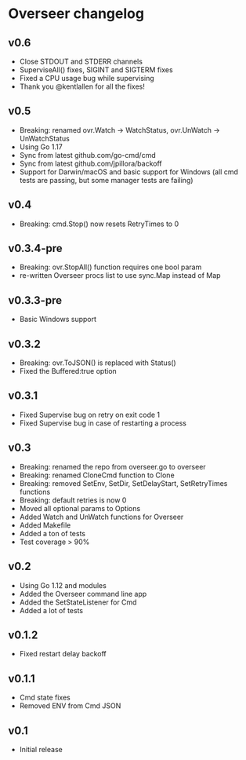 # Overseer changelog

## v0.6
* Close STDOUT and STDERR channels
* SuperviseAll() fixes, SIGINT and SIGTERM fixes
* Fixed a CPU usage bug while supervising
* Thank you @kentlallen for all the fixes!

## v0.5
* Breaking: renamed ovr.Watch -> WatchStatus, ovr.UnWatch -> UnWatchStatus
* Using Go 1.17
* Sync from latest github.com/go-cmd/cmd
* Sync from latest github.com/jpillora/backoff
* Support for Darwin/macOS and basic support for Windows
    (all cmd tests are passing, but some manager tests are failing)

## v0.4
* Breaking: cmd.Stop() now resets RetryTimes to 0

## v0.3.4-pre
* Breaking: ovr.StopAll() function requires one bool param
* re-written Overseer procs list to use sync.Map instead of Map

## v0.3.3-pre
* Basic Windows support

## v0.3.2
* Breaking: ovr.ToJSON() is replaced with Status()
* Fixed the Buffered:true option

## v0.3.1
* Fixed Supervise bug on retry on exit code 1
* Fixed Supervise bug in case of restarting a process

## v0.3
* Breaking: renamed the repo from overseer.go to overseer
* Breaking: renamed CloneCmd function to Clone
* Breaking: removed SetEnv, SetDir, SetDelayStart, SetRetryTimes functions
* Breaking: default retries is now 0
* Moved all optional params to Options
* Added Watch and UnWatch functions for Overseer
* Added Makefile
* Added a ton of tests
* Test coverage > 90%

## v0.2
* Using Go 1.12 and modules
* Added the Overseer command line app
* Added the SetStateListener for Cmd
* Added a lot of tests

## v0.1.2
* Fixed restart delay backoff

## v0.1.1
* Cmd state fixes
* Removed ENV from Cmd JSON

## v0.1
* Initial release
